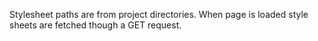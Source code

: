 Stylesheet paths are from project directories.
When page is loaded style sheets are fetched though a GET request.